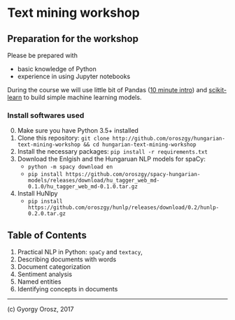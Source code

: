 # Text mining workshop

## Preparation for the workshop

Please be prepared with

* basic knowledge of Python
* experience in using Jupyter notebooks

During the course we will use little bit of Pandas ([10 minute intro](https://pandas.pydata.org/pandas-docs/stable/10min.html)) and [scikit-learn](http://scikit-learn.org/stable/) to build simple machine learning models. 

### Install softwares used

0. Make sure you have Python 3.5+ installed
1. Clone this repository: `git clone http://github.com/oroszgy/hungarian-text-mining-workshop && cd hungarian-text-mining-workshop`
2. Install the necessary packages: `pip install -r requirements.txt`
3. Download the Enlgish and the Hungaruan NLP models for spaCy: 
    * `python -m spacy download en`
    * `pip install https://github.com/oroszgy/spacy-hungarian-models/releases/download/hu_tagger_web_md-0.1.0/hu_tagger_web_md-0.1.0.tar.gz`
4. Install HuNlpy
    * `pip install https://github.com/oroszgy/hunlp/releases/download/0.2/hunlp-0.2.0.tar.gz`
    
## Table of Contents

1. Practical NLP in Python: `spaCy` and `textacy`, 
2. Describing documents with words
2. Document categorization
3. Sentiment analysis
5. Named entities
6. Identifying concepts in documents

---

(c) Gyorgy Orosz, 2017
    
   
